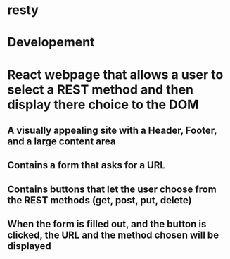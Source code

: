 # resty

# Developement 

# React webpage that allows a user to select a REST method and then display there choice to the DOM

## A visually appealing site with a Header, Footer, and a large content area

## Contains a form that asks for a URL

## Contains buttons that let the user choose from the REST methods (get, post, put, delete)

## When the form is filled out, and the button is clicked, the URL and the method chosen will be displayed
